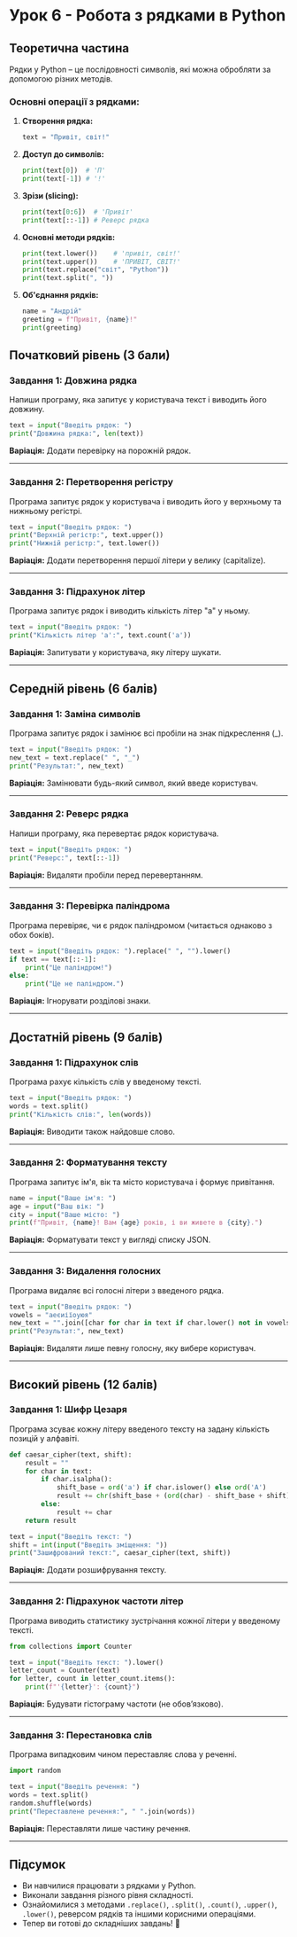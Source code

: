 # Урок 6 - Робота з рядками в Python

## Теоретична частина
Рядки у Python – це послідовності символів, які можна обробляти за допомогою різних методів.

### Основні операції з рядками:
1. **Створення рядка:**
   ```python
   text = "Привіт, світ!"
   ```
2. **Доступ до символів:**
   ```python
   print(text[0])  # 'П'
   print(text[-1]) # '!'
   ```
3. **Зрізи (slicing):**
   ```python
   print(text[0:6])  # 'Привіт'
   print(text[::-1]) # Реверс рядка
   ```
4. **Основні методи рядків:**
   ```python
   print(text.lower())    # 'привіт, світ!'
   print(text.upper())    # 'ПРИВІТ, СВІТ!'
   print(text.replace("світ", "Python"))
   print(text.split(", "))
   ```
5. **Об'єднання рядків:**
   ```python
   name = "Андрій"
   greeting = f"Привіт, {name}!"
   print(greeting)
   ```

## Початковий рівень (3 бали)

### Завдання 1: Довжина рядка
Напиши програму, яка запитує у користувача текст і виводить його довжину.

```python
text = input("Введіть рядок: ")
print("Довжина рядка:", len(text))
```

**Варіація:** Додати перевірку на порожній рядок.

---
### Завдання 2: Перетворення регістру
Програма запитує рядок у користувача і виводить його у верхньому та нижньому регістрі.

```python
text = input("Введіть рядок: ")
print("Верхній регістр:", text.upper())
print("Нижній регістр:", text.lower())
```

**Варіація:** Додати перетворення першої літери у велику (capitalize).

---
### Завдання 3: Підрахунок літер
Програма запитує рядок і виводить кількість літер "а" у ньому.

```python
text = input("Введіть рядок: ")
print("Кількість літер 'а':", text.count('а'))
```

**Варіація:** Запитувати у користувача, яку літеру шукати.

---
## Середній рівень (6 балів)

### Завдання 1: Заміна символів
Програма запитує рядок і замінює всі пробіли на знак підкреслення (_).

```python
text = input("Введіть рядок: ")
new_text = text.replace(" ", "_")
print("Результат:", new_text)
```

**Варіація:** Замінювати будь-який символ, який введе користувач.

---
### Завдання 2: Реверс рядка
Напиши програму, яка перевертає рядок користувача.

```python
text = input("Введіть рядок: ")
print("Реверс:", text[::-1])
```

**Варіація:** Видаляти пробіли перед перевертанням.

---
### Завдання 3: Перевірка паліндрома
Програма перевіряє, чи є рядок паліндромом (читається однаково з обох боків).

```python
text = input("Введіть рядок: ").replace(" ", "").lower()
if text == text[::-1]:
    print("Це паліндром!")
else:
    print("Це не паліндром.")
```

**Варіація:** Ігнорувати розділові знаки.

---
## Достатній рівень (9 балів)

### Завдання 1: Підрахунок слів
Програма рахує кількість слів у введеному тексті.

```python
text = input("Введіть рядок: ")
words = text.split()
print("Кількість слів:", len(words))
```

**Варіація:** Виводити також найдовше слово.

---
### Завдання 2: Форматування тексту
Програма запитує ім'я, вік та місто користувача і формує привітання.

```python
name = input("Ваше ім'я: ")
age = input("Ваш вік: ")
city = input("Ваше місто: ")
print(f"Привіт, {name}! Вам {age} років, і ви живете в {city}.")
```

**Варіація:** Форматувати текст у вигляді списку JSON.

---
### Завдання 3: Видалення голосних
Програма видаляє всі голосні літери з введеного рядка.

```python
text = input("Введіть рядок: ")
vowels = "аеєиіїоуюя"
new_text = "".join([char for char in text if char.lower() not in vowels])
print("Результат:", new_text)
```

**Варіація:** Видаляти лише певну голосну, яку вибере користувач.

---
## Високий рівень (12 балів)

### Завдання 1: Шифр Цезаря
Програма зсуває кожну літеру введеного тексту на задану кількість позицій у алфавіті.

```python
def caesar_cipher(text, shift):
    result = ""
    for char in text:
        if char.isalpha():
            shift_base = ord('а') if char.islower() else ord('А')
            result += chr(shift_base + (ord(char) - shift_base + shift) % 32)
        else:
            result += char
    return result

text = input("Введіть текст: ")
shift = int(input("Введіть зміщення: "))
print("Зашифрований текст:", caesar_cipher(text, shift))
```

**Варіація:** Додати розшифрування тексту.

---
### Завдання 2: Підрахунок частоти літер
Програма виводить статистику зустрічання кожної літери у введеному тексті.

```python
from collections import Counter

text = input("Введіть текст: ").lower()
letter_count = Counter(text)
for letter, count in letter_count.items():
    print(f"'{letter}': {count}")
```

**Варіація:** Будувати гістограму частоти (не обовʼязково).

---
### Завдання 3: Перестановка слів
Програма випадковим чином переставляє слова у реченні.

```python
import random

text = input("Введіть речення: ")
words = text.split()
random.shuffle(words)
print("Переставлене речення:", " ".join(words))
```

**Варіація:** Переставляти лише частину речення.

---
## Підсумок
- Ви навчилися працювати з рядками у Python.
- Виконали завдання різного рівня складності.
- Ознайомилися з методами `.replace()`, `.split()`, `.count()`, `.upper()`, `.lower()`, реверсом рядків та іншими корисними операціями.
- Тепер ви готові до складніших завдань! 🎉
